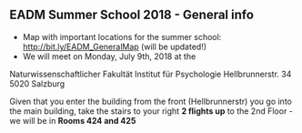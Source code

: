 ## EADM Summer School 2018 - General info

- Map with important locations for the summer school: http://bit.ly/EADM_GeneralMap (will be updated!)
- We will meet on Monday, July 9th, 2018 at the 

Naturwissenschaftlicher Fakultät
Institut für Psychologie
Hellbrunnerstr. 34
5020 Salzburg

Given that you enter the building from the front (Hellbrunnerstr) you go into the main building, take the stairs to your right **2 flights up** to the 2nd Floor - we will be in **Rooms 424 and 425**
